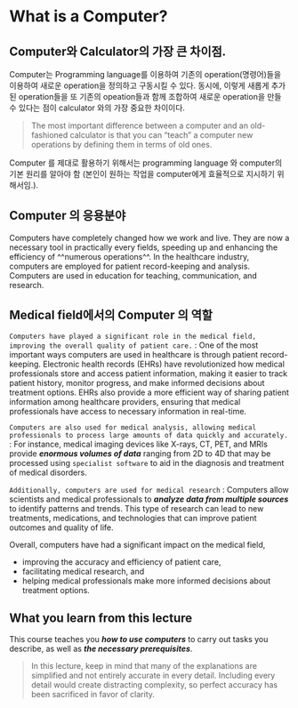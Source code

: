 # What is a Computer?

## Computer와 Calculator의 가장 큰 차이점.

Computer는 Programming language를 이용하여 기존의 operation(명령어)들을 이용하여 새로운 operation을 정의하고 구동시킬 수 있다.
동시에, 이렇게 새롭게 추가된 operation들을 또 기존의 opeation들과 함께 조합하여 새로운 operation을 만들 수 있다는 점이 calculator 와의 가장 중요한 차이이다.

> The most important difference between a computer and an old-fashioned calculator is that you can “teach” a computer new operations by defining them in terms of old ones.  

Computer 를 제대로 활용하기 위해서는 programming language 와 computer의 기본 원리를 알아야 함 (본인이 원하는 작업을 computer에게 효율적으로 지시하기 위해서임.). 

## Computer 의 응용분야

Computers have completely changed how we work and live. 
They are now a necessary tool in practically every fields, speeding up and enhancing the efficiency of ^^numerous operations^^. 
In the healthcare industry, computers are employed for patient record-keeping and analysis. 
Computers are used in education for teaching, communication, and research.

## Medical field에서의 Computer 의 역할

`Computers have played a significant role in the medical field, improving the overall quality of patient care.` 
: One of the most important ways computers are used in healthcare is through patient record-keeping. Electronic health records (EHRs) have revolutionized how medical professionals store and access patient information, making it easier to track patient history, monitor progress, and make informed decisions about treatment options. EHRs also provide a more efficient way of sharing patient information among healthcare providers, ensuring that medical professionals have access to necessary information in real-time.

`Computers are also used for medical analysis, allowing medical professionals to process large amounts of data quickly and accurately.` 
: For instance, medical imaging devices like X-rays, CT, PET, and MRIs provide ***enormous volumes of data*** ranging from 2D to 4D that may be processed using `specialist software` to aid in the diagnosis and treatment of medical disorders.

`Additionally, computers are used for medical research`
: Computers allow scientists and medical professionals to ***analyze data from multiple sources*** to identify patterns and trends. This type of research can lead to new treatments, medications, and technologies that can improve patient outcomes and quality of life.


Overall, computers have had a significant impact on the medical field, 

* improving the accuracy and efficiency of patient care, 
* facilitating medical research, and 
* helping medical professionals make more informed decisions about treatment options.

## What you learn from this lecture

This course teaches you ***how to use computers*** to carry out tasks you describe, as well as ***the necessary prerequisites***. 

> In this lecture, keep in mind that many of the explanations are simplified and not entirely accurate in every detail. Including every detail would create distracting complexity, so perfect accuracy has been sacrificed in favor of clarity.

